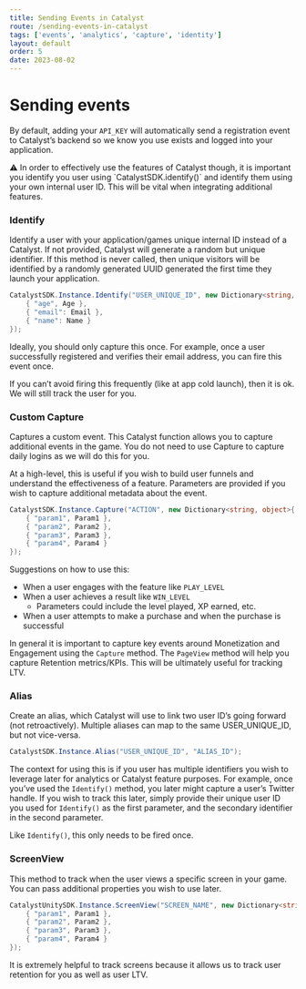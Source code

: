 ```yaml
---
title: Sending Events in Catalyst
route: /sending-events-in-catalyst
tags: ['events', 'analytics', 'capture', 'identity']
layout: default
order: 5
date: 2023-08-02
---
```

# Sending events

By default, adding your `API_KEY` will automatically send a registration event to Catalyst’s backend so we know you use exists and logged into your application.

<aside>
⚠️ In order to effectively use the features of Catalyst though, it is important you identify you user using `CatalystSDK.identify()` and identify them using your own internal user ID. This will be vital when integrating additional features.

</aside>

### Identify

Identify a user with your application/games unique internal ID instead of a Catalyst. If not provided, Catalyst will generate a random but unique identifier. If this method is never called, then unique visitors will be identified by a randomly generated UUID generated the first time they launch your application.

```csharp
CatalystSDK.Instance.Identify("USER_UNIQUE_ID", new Dictionary<string, object>{
    { "age", Age },
    { "email": Email },
    { "name": Name }
});
```

Ideally, you should only capture this once. For example, once a user successfully registered and verifies their email address, you can fire this event once.

If you can’t avoid firing this frequently (like at app cold launch), then it is ok. We will still track the user for you.

### Custom Capture

Captures a custom event. This Catalyst function allows you to capture additional events in the game. You do not need to use Capture to capture daily logins as we will do this for you.

At a high-level, this is useful if you wish to build user funnels and understand the effectiveness of a feature. Parameters are provided if you wish to capture additional metadata about the event.

```csharp
CatalystSDK.Instance.Capture("ACTION", new Dictionary<string, object>{
    { "param1", Param1 },
    { "param2", Param2 },
    { "param3", Param3 },
    { "param4", Param4 }
});
```

Suggestions on how to use this:

- When a user engages with the feature like `PLAY_LEVEL`
- When a user achieves a result like `WIN_LEVEL`
    - Parameters could include the level played, XP earned, etc.
- When a user attempts to make a purchase and when the purchase is successful

In general it is important to capture key events around Monetization and Engagement using the `Capture` method. The `PageView` method will help you capture Retention metrics/KPIs. This will be ultimately useful for tracking LTV.

### Alias

Create an alias, which Catalyst will use to link two user ID’s going forward (not retroactively). Multiple aliases can map to the same USER_UNIQUE_ID, but not vice-versa.

```csharp
CatalystSDK.Instance.Alias("USER_UNIQUE_ID", "ALIAS_ID");
```

The context for using this is if you user has multiple identifiers you wish to leverage later for analytics or Catalyst feature purposes. For example, once you’ve used the `Identify()` method, you later might capture a user’s Twitter handle. If you wish to track this later, simply provide their unique user ID you used for `Identify()` as the first parameter, and the secondary identifier in the second parameter.

Like `Identify()`, this only needs to be fired once.

### ScreenView

This method to track when the user views a specific screen in your game. You can pass additional properties you wish to use later.

```csharp
CatalystUnitySDK.Instance.ScreenView("SCREEN_NAME", new Dictionary<string, object>{
    { "param1", Param1 },
    { "param2", Param2 },
    { "param3", Param3 },
    { "param4", Param4 }
});
```

It is extremely helpful to track screens because it allows us to track user retention for you as well as user LTV.